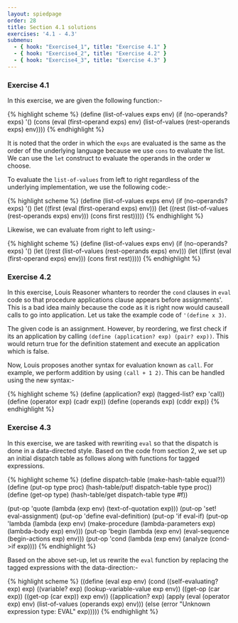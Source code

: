 ```yaml
---
layout: spiedpage
order: 28
title: Section 4.1 solutions
exercises: '4.1 - 4.3'
submenu:
  - { hook: "Exercise4_1", title: "Exercise 4.1" }
  - { hook: "Exercise4_2", title: "Exercise 4.2" }
  - { hook: "Exercise4_3", title: "Exercise 4.3" }
---
```


### Exercise 4.1<a id="Exercise4_1">&nbsp;</a>

In this exercise, we are given the following function:-

{% highlight scheme %}
(define (list-of-values exps env)
  (if (no-operands? exps)
      '()
      (cons (eval (first-operand exps) env)
            (list-of-values
             (rest-operands exps)
             env))))
{% endhighlight %}

It is noted that the order in which the `exps` are evaluated is the same as the order of the underlying language because we use `cons` to evaluate the list. We can use the `let` construct to evaluate the operands in the order w choose.

To evaluate the `list-of-values` from left to right regardless of the underlying implementation, we use the following code:-

{% highlight scheme %}
(define (list-of-values exps env)
  (if (no-operands? exps)
      '()
      (let ((first (eval (first-operand exps) env)))
        (let ((rest (list-of-values (rest-operands exps) env)))
          (cons first rest)))))
{% endhighlight %}

Likewise, we can evaluate from right to left using:-

{% highlight scheme %}
(define (list-of-values exps env)
  (if (no-operands? exps)
      '()
      (let ((rest (list-of-values (rest-operands exps) env)))
        (let ((first (eval (first-operand exps) env)))
          (cons first rest)))))
{% endhighlight %}

### Exercise 4.2<a id="Exercise4_2">&nbsp;</a>

In this exercise, Louis Reasoner whanters to reorder the `cond` clauses in `eval` code so that procedure applications clause appears before assignments'. This is a bad idea mainly because the code as it is right now would causeall calls to go into application. Let us take the example code of `'(define x 3)`.

The given code is an assignment. However, by reordering, we first check if its an application by calling `(define (application? exp) (pair? exp))`. This would return true for the definition statement and execute an application which is false.

Now, Louis proposes another syntax for evaluation known as `call`. For example, we perform addition by using `(call + 1 2)`. This can be handled using the new syntax:-

{% highlight scheme %}
(define (application? exp)
  (tagged-list? exp 'call))
(define (operator exp) (cadr exp))
(define (operands exp) (cddr exp))
{% endhighlight %}

### Exercise 4.3<a id="Exercise4_3">&nbsp;</a>

In this exercise, we are tasked with rewriting `eval` so that the dispatch is done in a data-directed style. Based on the code from section 2, we set up an initial dispatch table as follows along with functions for tagged expressions.

{% highlight scheme %}
(define dispatch-table (make-hash-table equal?))
(define (put-op type proc)
  (hash-table/put! dispatch-table type proc))
(define (get-op type)
  (hash-table/get dispatch-table type #f))

(put-op 'quote (lambda (exp env) (text-of-quotation exp)))
(put-op 'set! eval-assignment)
(put-op 'define eval-definition)
(put-op 'if eval-if)
(put-op 'lambda (lambda (exp env)
                  (make-procedure
                   (lambda-parameters exp)
                   (lambda-body exp)
                   env)))
(put-op 'begin (lambda (exp env)
                 (eval-sequence
                  (begin-actions exp)
                  env)))
(put-op 'cond (lambda (exp env)
                (analyze (cond->if exp))))
{% endhighlight %}

Based on the above set-up, let us rewrite the `eval` function by replacing the tagged expressions with the data-direction:-

{% highlight scheme %}
((define (eval exp env)
   (cond ((self-evaluating? exp)
          exp)
         ((variable? exp)
          (lookup-variable-value exp env))
         ((get-op (car exp))
          ((get-op (car exp)) exp env))
         ((application? exp)
          (apply (eval (operator exp) env)
                 (list-of-values
                  (operands exp)
                  env)))
         (else
          (error "Unknown expression
                 type: EVAL" exp)))))
{% endhighlight %}
